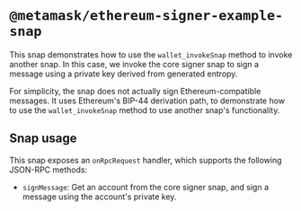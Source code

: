 # `@metamask/ethereum-signer-example-snap`

This snap demonstrates how to use the `wallet_invokeSnap` method to invoke
another snap. In this case, we invoke the core signer snap to sign a message
using a private key derived from generated entropy.

For simplicity, the snap does not actually sign Ethereum-compatible messages. It
uses Ethereum's BIP-44 derivation path, to demonstrate how to use the
`wallet_invokeSnap` method to use another snap's functionality.

## Snap usage

This snap exposes an `onRpcRequest` handler, which supports the following
JSON-RPC methods:

- `signMessage`: Get an account from the core signer snap, and sign a message
  using the account's private key.
